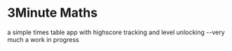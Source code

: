 # 3Minute Maths

a simple times table app with highscore tracking and level unlocking  --very much a work in progress
